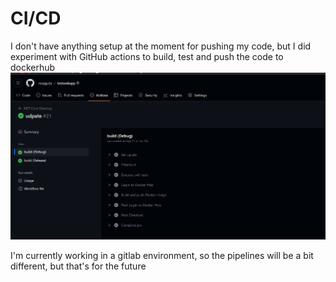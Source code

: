 # CI/CD
I don't have anything setup at the moment for pushing my code, but I did experiment with GitHub actions to build, test and push the code to dockerhub
![](./img/github%20actions.png)

I'm currently working in a gitlab environment, so the pipelines will be a bit different, but that's for the future